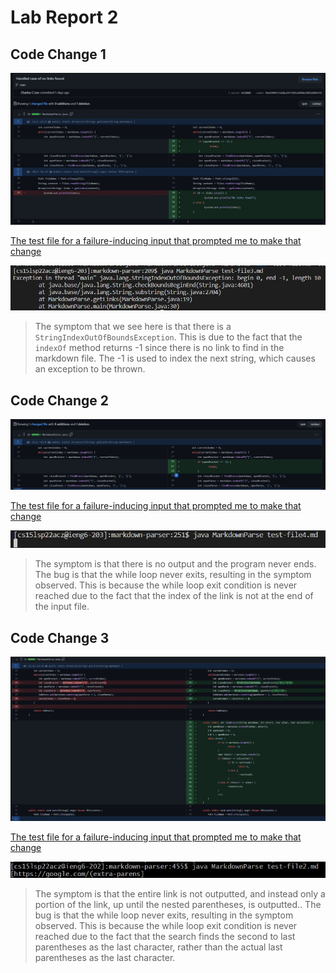 # Lab Report 2

## Code Change 1

![NoLinksCode](images/Week4/NoLinksCode.jpg)

[The test file for a failure-inducing input that prompted me to make that change
](https://github.com/Charlychee/markdown-parser/blob/main/test-file3.md)

![NoLinksError](images/Week4/NoLinksError.jpg)

> The symptom that we see here is that there is a `StringIndexOutOfBoundsException`. This is due to the fact that the `indexOf` method returns -1 since there is no link to find in the markdown file. The -1 is used to index the next string, which causes an exception to be thrown.

## Code Change 2

![ContentAfterEndCode](images/Week4/ContentAfterEndCode.jpg)

[The test file for a failure-inducing input that prompted me to make that change
](https://github.com/Charlychee/markdown-parser/blob/main/test-file4.md)

![ContentAfterEndError](images/Week4/ContentAfterEndError.jpg)

> The symptom is that there is no output and the program never ends. The bug is that the while loop never exits, resulting in the symptom observed. This is because the while loop exit condition is never reached due to the fact that the index of the link is not at the end of the input file.

## Code Change 3

![NestedBracketsCode](images/Week4/NestedBracketsCode.jpg)

[The test file for a failure-inducing input that prompted me to make that change
](https://github.com/Charlychee/markdown-parser/blob/main/test-file2.md)

![NestedBracketsError](images/Week4/NestedBracketsError.jpg)

> The symptom is that the entire link is not outputted, and instead only a portion of the link, up until the nested parentheses, is outputted.. The bug is that the while loop never exits, resulting in the symptom observed. This is because the while loop exit condition is never reached due to the fact that the search finds the second to last parentheses as the last character, rather than the actual last parentheses as the last character.
